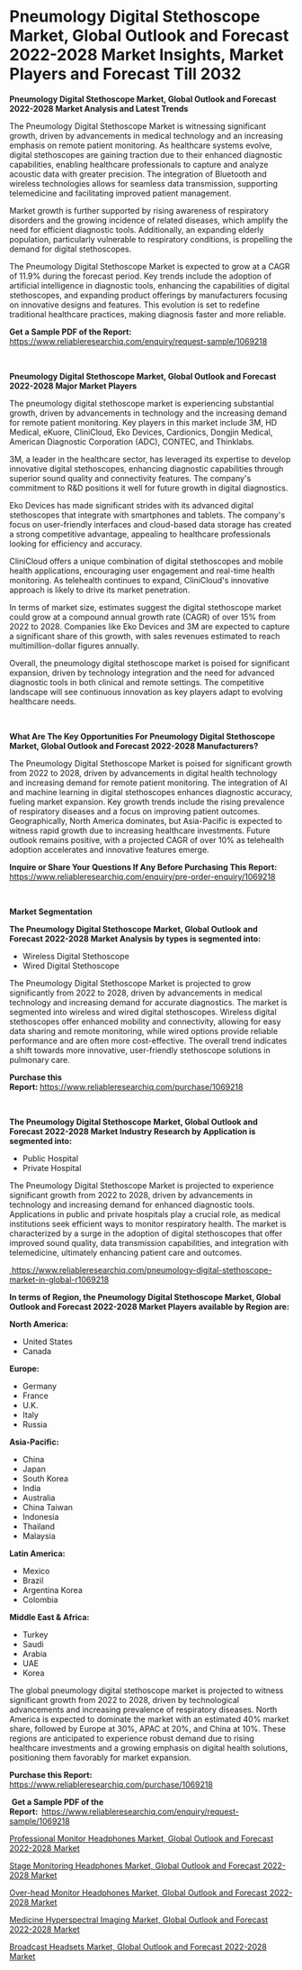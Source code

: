 <p><h1>Pneumology Digital Stethoscope Market, Global Outlook and Forecast 2022-2028 Market Insights, Market Players and Forecast Till 2032</h1></p><p><strong>Pneumology Digital Stethoscope Market, Global Outlook and Forecast 2022-2028 Market Analysis and Latest Trends</strong></p>
<p><p>The Pneumology Digital Stethoscope Market is witnessing significant growth, driven by advancements in medical technology and an increasing emphasis on remote patient monitoring. As healthcare systems evolve, digital stethoscopes are gaining traction due to their enhanced diagnostic capabilities, enabling healthcare professionals to capture and analyze acoustic data with greater precision. The integration of Bluetooth and wireless technologies allows for seamless data transmission, supporting telemedicine and facilitating improved patient management.</p><p>Market growth is further supported by rising awareness of respiratory disorders and the growing incidence of related diseases, which amplify the need for efficient diagnostic tools. Additionally, an expanding elderly population, particularly vulnerable to respiratory conditions, is propelling the demand for digital stethoscopes. </p><p>The Pneumology Digital Stethoscope Market is expected to grow at a CAGR of 11.9% during the forecast period. Key trends include the adoption of artificial intelligence in diagnostic tools, enhancing the capabilities of digital stethoscopes, and expanding product offerings by manufacturers focusing on innovative designs and features. This evolution is set to redefine traditional healthcare practices, making diagnosis faster and more reliable.</p></p>
<p><strong>Get a Sample PDF of the Report:&nbsp;</strong> <a href="https://www.reliableresearchiq.com/enquiry/request-sample/1069218?utm_campaign=1137&utm_medium=2&utm_source=Github&utm_content=ia&utm_term=21032025&utm_id=pneumology-digital-stethoscope-market-global-outlook-and-forecast-2022-2028">https://www.reliableresearchiq.com/enquiry/request-sample/1069218</a></p>
<p>&nbsp;</p>
<p><strong>Pneumology Digital Stethoscope Market, Global Outlook and Forecast 2022-2028 Major Market Players</strong></p>
<p><p>The pneumology digital stethoscope market is experiencing substantial growth, driven by advancements in technology and the increasing demand for remote patient monitoring. Key players in this market include 3M, HD Medical, eKuore, CliniCloud, Eko Devices, Cardionics, Dongjin Medical, American Diagnostic Corporation (ADC), CONTEC, and Thinklabs.</p><p>3M, a leader in the healthcare sector, has leveraged its expertise to develop innovative digital stethoscopes, enhancing diagnostic capabilities through superior sound quality and connectivity features. The company's commitment to R&D positions it well for future growth in digital diagnostics.</p><p>Eko Devices has made significant strides with its advanced digital stethoscopes that integrate with smartphones and tablets. The company's focus on user-friendly interfaces and cloud-based data storage has created a strong competitive advantage, appealing to healthcare professionals looking for efficiency and accuracy.</p><p>CliniCloud offers a unique combination of digital stethoscopes and mobile health applications, encouraging user engagement and real-time health monitoring. As telehealth continues to expand, CliniCloud's innovative approach is likely to drive its market penetration.</p><p>In terms of market size, estimates suggest the digital stethoscope market could grow at a compound annual growth rate (CAGR) of over 15% from 2022 to 2028. Companies like Eko Devices and 3M are expected to capture a significant share of this growth, with sales revenues estimated to reach multimillion-dollar figures annually.</p><p>Overall, the pneumology digital stethoscope market is poised for significant expansion, driven by technology integration and the need for advanced diagnostic tools in both clinical and remote settings. The competitive landscape will see continuous innovation as key players adapt to evolving healthcare needs.</p></p>
<p>&nbsp;</p>
<p><strong>What Are The Key Opportunities For Pneumology Digital Stethoscope Market, Global Outlook and Forecast 2022-2028 Manufacturers?</strong></p>
<p><p>The Pneumology Digital Stethoscope Market is poised for significant growth from 2022 to 2028, driven by advancements in digital health technology and increasing demand for remote patient monitoring. The integration of AI and machine learning in digital stethoscopes enhances diagnostic accuracy, fueling market expansion. Key growth trends include the rising prevalence of respiratory diseases and a focus on improving patient outcomes. Geographically, North America dominates, but Asia-Pacific is expected to witness rapid growth due to increasing healthcare investments. Future outlook remains positive, with a projected CAGR of over 10% as telehealth adoption accelerates and innovative features emerge.</p></p>
<p><strong>Inquire or Share Your Questions If Any Before Purchasing This Report:</strong> <a href="https://www.reliableresearchiq.com/enquiry/pre-order-enquiry/1069218?utm_campaign=1137&utm_medium=2&utm_source=Github&utm_content=ia&utm_term=21032025&utm_id=pneumology-digital-stethoscope-market-global-outlook-and-forecast-2022-2028">https://www.reliableresearchiq.com/enquiry/pre-order-enquiry/1069218</a></p>
<p>&nbsp;</p>
<p><strong>Market Segmentation</strong></p>
<p><strong>The Pneumology Digital Stethoscope Market, Global Outlook and Forecast 2022-2028 Market Analysis by types is segmented into:</strong></p>
<p><ul><li>Wireless Digital Stethoscope</li><li>Wired Digital Stethoscope</li></ul></p>
<p><p>The Pneumology Digital Stethoscope Market is projected to grow significantly from 2022 to 2028, driven by advancements in medical technology and increasing demand for accurate diagnostics. The market is segmented into wireless and wired digital stethoscopes. Wireless digital stethoscopes offer enhanced mobility and connectivity, allowing for easy data sharing and remote monitoring, while wired options provide reliable performance and are often more cost-effective. The overall trend indicates a shift towards more innovative, user-friendly stethoscope solutions in pulmonary care.</p></p>
<p><strong>Purchase this Report:&nbsp;</strong><a href="https://www.reliableresearchiq.com/purchase/1069218?utm_campaign=1137&utm_medium=2&utm_source=Github&utm_content=ia&utm_term=21032025&utm_id=pneumology-digital-stethoscope-market-global-outlook-and-forecast-2022-2028">https://www.reliableresearchiq.com/purchase/1069218</a></p>
<p>&nbsp;</p>
<p><strong>The Pneumology Digital Stethoscope Market, Global Outlook and Forecast 2022-2028 Market Industry Research by Application is segmented into:</strong></p>
<p><ul><li>Public Hospital</li><li>Private Hospital</li></ul></p>
<p><p>The Pneumology Digital Stethoscope Market is projected to experience significant growth from 2022 to 2028, driven by advancements in technology and increasing demand for enhanced diagnostic tools. Applications in public and private hospitals play a crucial role, as medical institutions seek efficient ways to monitor respiratory health. The market is characterized by a surge in the adoption of digital stethoscopes that offer improved sound quality, data transmission capabilities, and integration with telemedicine, ultimately enhancing patient care and outcomes.</p></p>
<p><a href="https://www.reliableresearchiq.com/pneumology-digital-stethoscope-market-in-global-r1069218?utm_campaign=1137&utm_medium=2&utm_source=Github&utm_content=ia&utm_term=21032025&utm_id=pneumology-digital-stethoscope-market-global-outlook-and-forecast-2022-2028">&nbsp;https://www.reliableresearchiq.com/pneumology-digital-stethoscope-market-in-global-r1069218</a></p>
<p><strong>In terms of Region, the Pneumology Digital Stethoscope Market, Global Outlook and Forecast 2022-2028 Market Players available by Region are:</strong></p>
<p>
    <p> <strong> North America: </strong>
        <ul>
            <li>United States</li>
            <li>Canada</li>
        </ul>
        </p> 
    <p> <strong> Europe: </strong>
        <ul>
            <li>Germany</li>
            <li>France</li>
            <li>U.K.</li>
            <li>Italy</li>
            <li>Russia</li>
        </ul>
        </p> 
    <p> <strong> Asia-Pacific: </strong>
        <ul>
            <li>China</li>
            <li>Japan</li>
            <li>South Korea</li>
            <li>India</li>
            <li>Australia</li>
            <li>China Taiwan</li>
            <li>Indonesia</li>
            <li>Thailand</li>
            <li>Malaysia</li>
        </ul>
        </p> 
    <p> <strong> Latin America: </strong>
        <ul>
            <li>Mexico</li>
            <li>Brazil</li>
            <li>Argentina Korea</li>
            <li>Colombia</li>
        </ul>
        </p> 
    <p> <strong> Middle East & Africa: </strong>
        <ul>
            <li>Turkey</li>
            <li>Saudi</li>
            <li>Arabia</li>
            <li>UAE</li>
            <li>Korea</li>
        </ul>
    </p>
    </p>
<p><p>The global pneumology digital stethoscope market is projected to witness significant growth from 2022 to 2028, driven by technological advancements and increasing prevalence of respiratory diseases. North America is expected to dominate the market with an estimated 40% market share, followed by Europe at 30%, APAC at 20%, and China at 10%. These regions are anticipated to experience robust demand due to rising healthcare investments and a growing emphasis on digital health solutions, positioning them favorably for market expansion.</p></p>
<p><strong>Purchase this Report: </strong><a href="https://www.reliableresearchiq.com/purchase/1069218?utm_campaign=1137&utm_medium=2&utm_source=Github&utm_content=ia&utm_term=21032025&utm_id=pneumology-digital-stethoscope-market-global-outlook-and-forecast-2022-2028">https://www.reliableresearchiq.com/purchase/1069218</a></p>
<p>&nbsp;<strong>Get a Sample PDF of the Report:&nbsp;&nbsp;</strong><a href="https://www.reliableresearchiq.com/enquiry/request-sample/1069218?utm_campaign=1137&utm_medium=2&utm_source=Github&utm_content=ia&utm_term=21032025&utm_id=pneumology-digital-stethoscope-market-global-outlook-and-forecast-2022-2028">https://www.reliableresearchiq.com/enquiry/request-sample/1069218</a></p>
<p><strong></strong></p>
<p><p><a href="https://github.com/doganaqev/Market-Research-Report-List-1/blob/main/professional-monitor-headphones-market-global-outlook-and-forecast-2022-2028-market.md?utm_campaign=1137&utm_medium=2&utm_source=Github&utm_content=ia&utm_term=21032025&utm_id=pneumology-digital-stethoscope-market-global-outlook-and-forecast-2022-2028">Professional Monitor Headphones Market, Global Outlook and Forecast 2022-2028 Market</a></p><p><a href="https://github.com/rentzszaszjn/Market-Research-Report-List-1/blob/main/stage-monitoring-headphones-market-global-outlook-and-forecast-2022-2028-market.md?utm_campaign=1137&utm_medium=2&utm_source=Github&utm_content=ia&utm_term=21032025&utm_id=pneumology-digital-stethoscope-market-global-outlook-and-forecast-2022-2028">Stage Monitoring Headphones Market, Global Outlook and Forecast 2022-2028 Market</a></p><p><a href="https://github.com/omemaeuseda/Market-Research-Report-List-1/blob/main/over-head-monitor-headphones-market-global-outlook-and-forecast-2022-2028-market.md?utm_campaign=1137&utm_medium=2&utm_source=Github&utm_content=ia&utm_term=21032025&utm_id=pneumology-digital-stethoscope-market-global-outlook-and-forecast-2022-2028">Over-head Monitor Headphones Market, Global Outlook and Forecast 2022-2028 Market</a></p><p><a href="https://github.com/navodfetiya/Market-Research-Report-List-1/blob/main/medicine-hyperspectral-imaging-market-global-outlook-and-forecast-2022-2028-market.md?utm_campaign=1137&utm_medium=2&utm_source=Github&utm_content=ia&utm_term=21032025&utm_id=pneumology-digital-stethoscope-market-global-outlook-and-forecast-2022-2028">Medicine Hyperspectral Imaging Market, Global Outlook and Forecast 2022-2028 Market</a></p><p><a href="https://github.com/yenagmah/Market-Research-Report-List-1/blob/main/broadcast-headsets-market-global-outlook-and-forecast-2022-2028-market.md?utm_campaign=1137&utm_medium=2&utm_source=Github&utm_content=ia&utm_term=21032025&utm_id=pneumology-digital-stethoscope-market-global-outlook-and-forecast-2022-2028">Broadcast Headsets Market, Global Outlook and Forecast 2022-2028 Market</a></p></p>